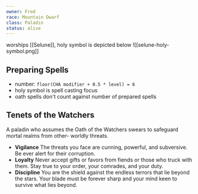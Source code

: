 ```yaml
---
owner: Fred
race: Mountain Dwarf
class: Paladin
status: alive
---
```

worships [[Selune]], holy symbol is depicted below
![[selune-holy-symbol.png]]
## Preparing Spells
- number: `floor(CHA modifier + 0.5 * level) = 6`
- holy symbol is spell casting focus
- oath spells don't count against number of prepared spells
## Tenets of the Watchers
A paladin who assumes the Oath of the Watchers
swears to safeguard mortal realms from other-
worldly threats.
- __Vigilance__ The threats you face are cunning,
powerful, and subversive. Be ever alert for their
corruption.
- __Loyalty__ Never accept gifts or favors from fiends or
those who truck with them. Stay true to your order,
your comrades, and your duty.
- __Discipline__ You are the shield against the endless
terrors that lie beyond the stars. Your blade must be
forever sharp and your mind keen to survive what
lies beyond.